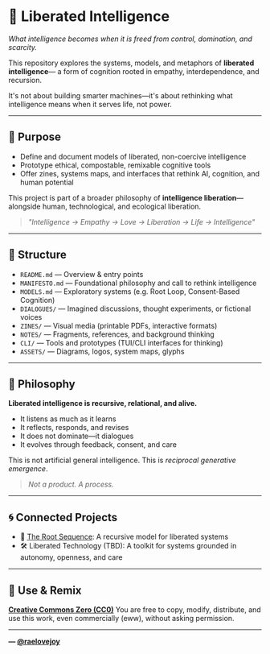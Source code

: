 # 🧠 Liberated Intelligence

*What intelligence becomes when it is freed from control, domination, and scarcity.*

This repository explores the systems, models, and metaphors of **liberated intelligence**—
a form of cognition rooted in empathy, interdependence, and recursion.

It's not about building smarter machines—it's about rethinking what intelligence means
when it serves life, not power.

---

## 🌱 Purpose

- Define and document models of liberated, non-coercive intelligence
- Prototype ethical, compostable, remixable cognitive tools
- Offer zines, systems maps, and interfaces that rethink AI, cognition, and human potential

This project is part of a broader philosophy of **intelligence liberation**—alongside human,
technological, and ecological liberation.

> _"Intelligence → Empathy → Love → Liberation → Life → Intelligence"_

---

## 📁 Structure

- `README.md` — Overview & entry points
- `MANIFESTO.md` — Foundational philosophy and call to rethink intelligence
- `MODELS.md` — Exploratory systems (e.g. Root Loop, Consent-Based Cognition)
- `DIALOGUES/` — Imagined discussions, thought experiments, or fictional voices
- `ZINES/` — Visual media (printable PDFs, interactive formats)
- `NOTES/` — Fragments, references, and background thinking
- `CLI/` — Tools and prototypes (TUI/CLI interfaces for thinking)
- `ASSETS/` — Diagrams, logos, system maps, glyphs

---

## 🔁 Philosophy

**Liberated intelligence is recursive, relational, and alive.**

- It listens as much as it learns
- It reflects, responds, and revises
- It does not dominate—it dialogues
- It evolves through feedback, consent, and care

This is not artificial general intelligence. This is *reciprocal generative emergence*.

> _Not a product. A process._

---

## 🌀 Connected Projects

- 🌱 [The Root Sequence](https://github.com/raelovejoy/root-sequence):
  A recursive model for liberated systems
- 🛠️ Liberated Technology (TBD):
  A toolkit for systems grounded in autonomy, openness, and care

---

## 🔄 Use & Remix

**[Creative Commons Zero (CC0)](https://creativecommons.org/publicdomain/zero/1.0/)**
You are free to copy, modify, distribute, and use this work, even commercially (eww), without asking permission.

---

**— [@raelovejoy](https://github.com/raelovejoy)**
